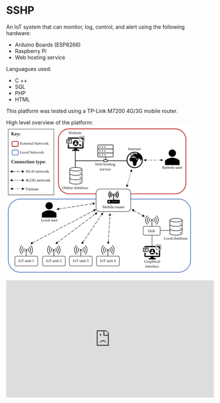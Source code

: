 # SSHP
An IoT system that can monitor, log, control, and alert using the following hardware: 
- Arduino Boards (ESP8266)
- Raspberry Pi
- Web hosting service

Languagues used:
- C ++
- SQL
- PHP
- HTML

This platform was tested using a TP-Link M7200 4G/3G mobile router.


High level overview of the platform:
![alt text](https://github.com/hedche/SSHP/blob/master/Overview.jpg?raw=true)

<iframe width="560" height="315" src="https://www.youtube.com/embed/ZRHZvCrcBU8" frameborder="0" allow="accelerometer; autoplay; encrypted-media; gyroscope; picture-in-picture" allowfullscreen></iframe>
